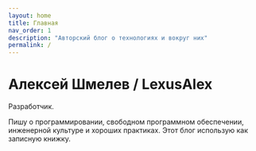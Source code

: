 ```yaml
---
layout: home
title: Главная
nav_order: 1
description: "Авторский блог о технологиях и вокруг них"
permalink: /
---
```


# Алексей Шмелев / LexusAlex

Разработчик. 

Пишу о программировании, свободном программном обеспечении, инженерной культуре и хороших практиках.
Этот блог использую как записную книжку.